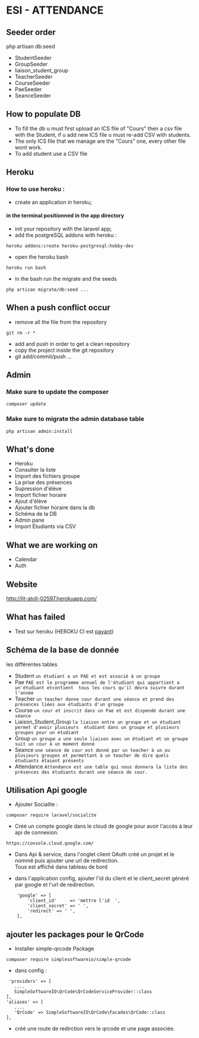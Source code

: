 # ESI - ATTENDANCE 

## Seeder order
php artisan db:seed
- StudentSeeder
- GroupSeeder
- liaison_student_group
- TeacherSeeder
- CourseSeeder
- PaeSeeder
- SeanceSeeder

## How to populate DB

 - To fill the db u must first upload an ICS file of "Cours" then a csv file with the Student, if u add new ICS file u must re-add CSV with         students.
 - The only ICS file that we manage are the "Cours" one, every other file wont work.
 - To add student use a CSV file
 
## Heroku

### How to use heroku :
- create an application in heroku;
#### in the terminal positionned in the app directory
- init your repository with the laravel app;
- add the postgreSQL addons with heroku :  
```
heroku addons:create heroku-postgresql:hobby-dev
```
- open the heroku bash
```
heroku run bash
```
- in the bash run the migrate and the seeds

```
php artisan migrate/db:seed ...
```
## When a push conflict occur
- remove all the file from the repository 
```
git rm -r * 
```
- add and push in order to get a clean repository
- copy the project inside the git repository 
- git add/commit/push ...


## Admin
### Make sure to update the composer
```
composer update
```
### Make sure to migrate the admin database table
```
php artisan admin:install
```
## What's done

- Heroku
- Consulter la liste
- Import des fichiers groupe
- La prise des présences
- Supression d'élève
- Import fichier horaire
- Ajout d'élève
- Ajouter fichier horaire dans la db
- Schéma de la DB
- Admin pane
- Import Étudiants via CSV

## What we are working on

- Calendar
- Auth

## Website

http://lit-atoll-02597.herokuapp.com/

## What has failed

- Test sur heroku (HEROKU CI est [payant](https://blog.heroku.com/heroku-ci-now-available))

## Schéma de la base de donnée
les différentes tables  
- Student
`un étudiant a un PAE et est associé à un groupe`
- Pae
`PAE est le programme annuel de l'étudiant qui appartient a un'étudiant etcontient  tous les cours qu'il devra suivre durant l'année`
- Teacher
`un teacher donne cour durant une séance et prend des présences liées aux étudiants d'un groupe`
- Course
`un cour et inscrit dans un Pae et est dispendé durant une séance`
- Liaison_Student_Group
`la liaison entre un groupe et un étudiant permet d'avoir plusieurs  étudiant dans un groupe et plusieurs  groupes pour un étudiant`
- Group
`un groupe a une seule liaison avec un étudiant et un groupe suit un cour à un moment donné`
- Seance
`une séance de cour est donné par un teacher à un ou plusieurs groupes et permettant à un teacher de dire quels étudiants étaient présents`
- Attendance
`Attendance est une table qui nous donnera la liste des présences des étudiants durant une séance de cour.`


## Utilisation Api google  

- Ajouter Socialite :  
```
composer require laravel/socialite  
```  

- Créé un compte google dans le cloud de google pour avoir l'accès à leur api de connexion:  
```
https://console.cloud.google.com/  
```
- Dans Api & service, dans l'onglet client  OAuth créé un projet et le nommé puis ajouter une url de redirection.  
Tous est affiché dans tableau de bord  

- dans l'application config, ajouter l'id du client et le client_secret généré par google et l'url de redirection.  
```
    'google' => [
        'client_id'     => 'mettre l'id  ',
        'client_secret' => ' ',
        'redirect' => ' ',    
    ],
```  
## ajouter les packages pour le QrCode  
  
  - Installer simple-qrcode Package  
  ```
  composer require simplesoftwareio/simple-qrcode

  ```  
  - dans config :  
 ```  
  'providers' => [
    ....
    SimpleSoftwareIO\QrCode\QrCodeServiceProvider::class
],
'aliases' => [
    ....
    'QrCode' => SimpleSoftwareIO\QrCode\Facades\QrCode::class
],
 ```  
 - créé une route de redirction vers le qrcode et une page associée.


